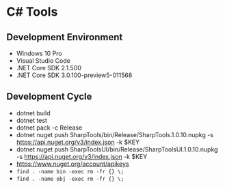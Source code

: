 
# C# Tools

## Development Environment

* Windows 10 Pro
* Visual Studio Code
* .NET Core SDK 2.1.500
* .NET Core SDK 3.0.100-preview5-011568

## Development Cycle

* dotnet build
* dotnet test
* dotnet pack -c Release
* dotnet nuget push SharpTools/bin/Release/SharpTools.1.0.10.nupkg -s https://api.nuget.org/v3/index.json -k $KEY
* dotnet nuget push SharpToolsUI/bin/Release/SharpToolsUI.1.0.10.nupkg -s https://api.nuget.org/v3/index.json -k $KEY
* https://www.nuget.org/account/apikeys
* ```find . -name bin -exec rm -fr {} \;```
* ```find . -name obj -exec rm -fr {} \;```
